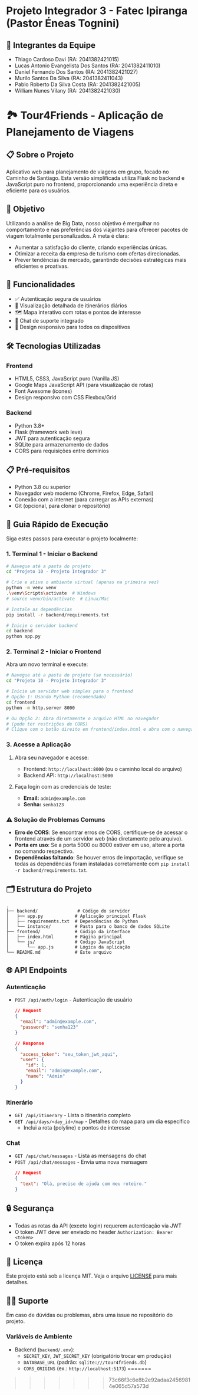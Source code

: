 # Projeto Integrador 3 - Fatec Ipiranga (Pastor Éneas Tognini)

## 👥 Integrantes da Equipe

- Thiago Cardoso Davi (RA: 2041382421015)
- Lucas Antonio Evangelista Dos Santos (RA: 2041382411010)
- Daniel Fernando Dos Santos (RA: 2041382421027)
- Murilo Santos Da Silva (RA: 2041382411043)
- Pablo Roberto Da Silva Costa (RA: 2041382421005)
- William Nunes Vilany (RA: 2041382421030)

# 🏞️ Tour4Friends - Aplicação de Planejamento de Viagens

## 📋 Sobre o Projeto

Aplicativo web para planejamento de viagens em grupo, focado no Caminho de Santiago. Esta versão simplificada utiliza Flask no backend e JavaScript puro no frontend, proporcionando uma experiência direta e eficiente para os usuários.

## 🎯 Objetivo

Utilizando a análise de Big Data, nosso objetivo é mergulhar no comportamento e nas preferências dos viajantes para oferecer pacotes de viagem totalmente personalizados. A meta é clara:

- Aumentar a satisfação do cliente, criando experiências únicas.
- Otimizar a receita da empresa de turismo com ofertas direcionadas.
- Prever tendências de mercado, garantindo decisões estratégicas mais eficientes e proativas.

## 🚀 Funcionalidades

- ✅ Autenticação segura de usuários
- 📅 Visualização detalhada de itinerários diários
- 🗺️ Mapa interativo com rotas e pontos de interesse
- 💬 Chat de suporte integrado
- 📱 Design responsivo para todos os dispositivos

## 🛠️ Tecnologias Utilizadas

### Frontend
- HTML5, CSS3, JavaScript puro (Vanilla JS)
- Google Maps JavaScript API (para visualização de rotas)
- Font Awesome (ícones)
- Design responsivo com CSS Flexbox/Grid

### Backend
- Python 3.8+
- Flask (framework web leve)
- JWT para autenticação segura
- SQLite para armazenamento de dados
- CORS para requisições entre domínios

## 📋 Pré-requisitos

- Python 3.8 ou superior
- Navegador web moderno (Chrome, Firefox, Edge, Safari)
- Conexão com a internet (para carregar as APIs externas)
- Git (opcional, para clonar o repositório)

## 🚀 Guia Rápido de Execução

Siga estes passos para executar o projeto localmente:

### 1. Terminal 1 - Iniciar o Backend

```bash
# Navegue até a pasta do projeto
cd "Projeto 10 - Projeto Integrador 3"

# Crie e ative o ambiente virtual (apenas na primeira vez)
python -m venv venv
.\venv\Scripts\activate  # Windows
# source venv/bin/activate  # Linux/Mac

# Instale as dependências
pip install -r backend/requirements.txt

# Inicie o servidor backend
cd backend
python app.py
```

### 2. Terminal 2 - Iniciar o Frontend

Abra um novo terminal e execute:

```bash
# Navegue até a pasta do projeto (se necessário)
cd "Projeto 10 - Projeto Integrador 3"

# Inicie um servidor web simples para o frontend
# Opção 1: Usando Python (recomendado)
cd frontend
python -m http.server 8000

# Ou Opção 2: Abra diretamente o arquivo HTML no navegador
# (pode ter restrições de CORS)
# Clique com o botão direito em frontend/index.html e abra com o navegador
```

### 3. Acesse a Aplicação

1. Abra seu navegador e acesse:
   - Frontend: `http://localhost:8000` (ou o caminho local do arquivo)
   - Backend API: `http://localhost:5000`

2. Faça login com as credenciais de teste:
   - **Email:** `admin@example.com`
   - **Senha:** `senha123`

### ⚠️ Solução de Problemas Comuns

- **Erro de CORS**: Se encontrar erros de CORS, certifique-se de acessar o frontend através de um servidor web (não diretamente pelo arquivo).
- **Porta em uso**: Se a porta 5000 ou 8000 estiver em uso, altere a porta no comando respectivo.
- **Dependências faltando**: Se houver erros de importação, verifique se todas as dependências foram instaladas corretamente com `pip install -r backend/requirements.txt`.

## 🗂️ Estrutura do Projeto

```
.
├── backend/               # Código do servidor
│   ├── app.py            # Aplicação principal Flask
│   ├── requirements.txt  # Dependências do Python
│   └── instance/         # Pasta para o banco de dados SQLite
├── frontend/             # Código da interface
│   ├── index.html        # Página principal
│   └── js/               # Código JavaScript
│       └── app.js        # Lógica da aplicação
└── README.md             # Este arquivo
```

## 🌐 API Endpoints

### Autenticação
- `POST /api/auth/login` - Autenticação de usuário
  ```json
  // Request
  {
    "email": "admin@example.com",
    "password": "senha123"
  }
  
  // Response
  {
    "access_token": "seu_token_jwt_aqui",
    "user": {
      "id": 1,
      "email": "admin@example.com",
      "name": "Admin"
    }
  }
  ```

### Itinerário
- `GET /api/itinerary` - Lista o itinerário completo
- `GET /api/days/<day_id>/map` - Detalhes do mapa para um dia específico
  - Inclui a rota (polyline) e pontos de interesse

### Chat
- `GET /api/chat/messages` - Lista as mensagens do chat
- `POST /api/chat/messages` - Envia uma nova mensagem
  ```json
  // Request
  {
    "text": "Olá, preciso de ajuda com meu roteiro."
  }
  ```

## 🔒 Segurança

- Todas as rotas da API (exceto login) requerem autenticação via JWT
- O token JWT deve ser enviado no header `Authorization: Bearer <token>`
- O token expira após 12 horas

## 📝 Licença

Este projeto está sob a licença MIT. Veja o arquivo [LICENSE](LICENSE) para mais detalhes.

## 🙋‍♂️ Suporte

Em caso de dúvidas ou problemas, abra uma issue no repositório do projeto.
 
### Variáveis de Ambiente
- Backend (`backend/.env`):
  - `SECRET_KEY`, `JWT_SECRET_KEY` (obrigatório trocar em produção)
  - `DATABASE_URL` (padrão: `sqlite:///tour4friends.db`)
  - `CORS_ORIGINS` (ex.: `http://localhost:5173`)
=======



>>>>>>> 73c66f3c6e8b2e92adaa24569814e065d57a573d
